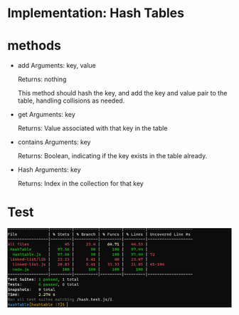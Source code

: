 # Implementation: Hash Tables

# methods

* add
   Arguments: key, value

   Returns: nothing

   This method should hash the key, and add the key and value pair to the table, handling collisions as needed.

* get
  Arguments: key

  Returns: Value associated with that key in the table

* contains
  Arguments: key

  Returns: Boolean, indicating if the key exists in the table already.

* Hash
  Arguments: key

  Returns: Index in the collection for that key


# Test

![test](testHashtable.PNG)
